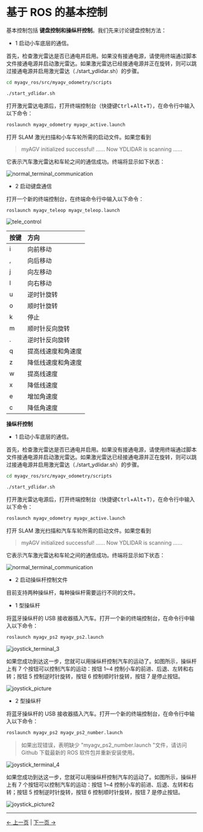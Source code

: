 # 基于 ROS 的基本控制

基本控制包括 **键盘控制和操纵杆控制**。我们先来讨论键盘控制方法：

- 1 启动小车底层的通信。

首先，检查激光雷达是否已通电并启用。如果没有接通电源，请使用终端通过脚本文件接通电源并启动激光雷达。如果激光雷达已经接通电源并正在旋转，则可以跳过接通电源并启用激光雷达（./start_ydlidar.sh）的步骤。

```bash
cd myagv_ros/src/myagv_odometry/scripts

./start_ydlidar.sh
```

打开激光雷达电源后，打开终端控制台（快捷键<kbd>Ctrl</kbd>+<kbd>Alt</kbd>+<kbd>T</kbd>），在命令行中输入以下命令：

```bash
roslaunch myagv_odometry myagv_active.launch
```

打开 SLAM 激光扫描和小车车轮所需的启动文件。如果您看到

> myAGV initialized successful!
> ......
> Now YDLIDAR is scanning ......

它表示汽车激光雷达和车轮之间的通信成功。终端将显示如下状态：

![normal_terminal_communication](../resources/6-ROS/6.2/6.2.4/normal_terminal_communication.png)

- 2 启动键盘通信

打开一个新的终端控制台，在终端命令行中输入以下命令：

```bash
roslaunch myagv_teleop myagv_teleop.launch
```

![tele_control](../resources/6-ROS/6.2/6.2.4/tele_control.png)

| 按键 | 方向               |
| :--- | :----------------- |
| i    | 向前移动           |
| ,    | 向后移动           |
| j    | 向左移动           |
| l    | 向右移动           |
| u    | 逆时针旋转         |
| o    | 顺时针旋转         |
| k    | 停止               |
| m    | 顺时针反向旋转     |
| .    | 逆时针反向旋转     |
| q    | 提高线速度和角速度 |
| z    | 降低线速度和角速度 |
| w    | 提高线速度         |
| x    | 降低线速度         |
| e    | 增加角速度         |
| c    | 降低角速度         |

**操纵杆控制**

- 1 启动小车底层的通信。

首先，检查激光雷达是否已通电并启用。如果没有接通电源，请使用终端通过脚本文件接通电源并启动激光雷达。如果激光雷达已经接通电源并正在旋转，则可以跳过接通电源并启用激光雷达（./start_ydlidar.sh）的步骤。

```bash
cd myagv_ros/src/myagv_odometry/scripts

./start_ydlidar.sh
```

打开激光雷达电源后，打开终端控制台（快捷键<kbd>Ctrl</kbd>+<kbd>Alt</kbd>+<kbd>T</kbd>），在命令行中输入以下命令：

```bash
roslaunch myagv_odometry myagv_active.launch
```

打开 SLAM 激光扫描和汽车车轮所需的启动文件。如果您看到

> myAGV initialized successful!
> ......
> Now YDLIDAR is scanning ......

它表示汽车激光雷达和车轮之间的通信成功。终端将显示如下状态：

![normal_terminal_communication](../resources/6-ROS/6.2/6.2.4/normal_terminal_communication.png)

- 2 启动操纵杆控制文件

目前支持两种操纵杆，每种操纵杆需要运行不同的文件。

- 1 型操纵杆

将蓝牙操纵杆的 USB 接收器插入汽车。打开一个新的终端控制台，在命令行中输入以下命令：

```bash
roslaunch myagv_ps2 myagv_ps2.launch
```

![joystick_terminal_3](../resources/6-ROS/6.2/6.2.4/joystick_terminal_3.png)

如果您成功到达这一步，您就可以用操纵杆控制汽车的运动了。如图所示，操纵杆上有 7 个按钮可以控制汽车的运动：按钮 1~4 控制小车的前进、后退、左转和右转；按钮 5 控制逆时针旋转，按钮 6 控制顺时针旋转，按钮 7 是停止按钮。

![joystick_picture](../resources/6-ROS/6.2/6.2.4/joystick_picture.png)

- 2 型操纵杆

将蓝牙操纵杆的 USB 接收器插入汽车。打开一个新的终端控制台，在命令行中输入以下命令：

```bash
roslaunch myagv_ps2 myagv_ps2_number.launch
```

> 如果出现错误，表明缺少 "myagv_ps2_number.launch "文件，请访问 Github 下载最新的 ROS 软件包并重新安装使用。

![joystick_terminal_4](../resources/6-ROS/6.2/6.2.4/joystick_terminal_4.png)

如果您成功到达这一步，您就可以用操纵杆控制汽车的运动了。如图所示，操纵杆上有 7 个按钮可以控制汽车的运动：按钮 1~4 控制小车的前进、后退、左转和右转；按钮 5 控制逆时针旋转，按钮 6 控制顺时针旋转，按钮 7 是停止按钮。

![joystick_picture2](../resources/6-ROS/6.2/6.2.4/joystick_picture2.png)

---

[← 上一页](6.2.3-Using_Common_ROS_Tools.md) | [下一页 →](6.2.5-Real-time_Mapping_with_Gmapping.md)
